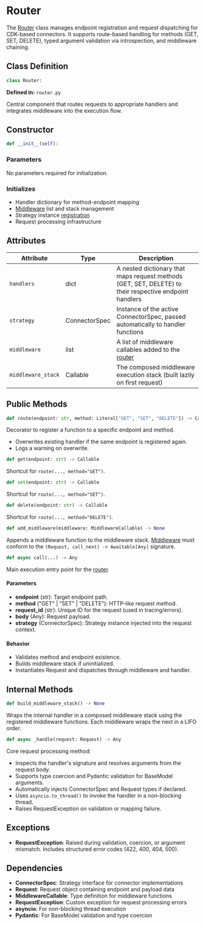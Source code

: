 # Router

The [Router](router) class manages endpoint registration and request dispatching for CDK-based connectors. It supports route-based handling for methods (GET, SET, DELETE), typed argument validation via introspection, and middleware chaining.

## Class Definition

```python
class Router:
```

**Defined in:** `router.py`

Central component that routes requests to appropriate handlers and integrates middleware into the execution flow.

## Constructor

```python
def __init__(self):
```

### Parameters

No parameters required for initialization.

### Initializes

- Handler dictionary for method-endpoint mapping
- [Middleware](middleware) list and stack management
- Strategy instance [registration](register)
- Request processing infrastructure

## Attributes

| Attribute | Type | Description |
|-----------|------|-------------|
| `handlers` | dict | A nested dictionary that maps request methods (GET, SET, DELETE) to their respective endpoint handlers |
| `strategy` | ConnectorSpec | Instance of the active ConnectorSpec, passed automatically to handler functions |
| `middleware` | list | A list of middleware callables added to the [router](router) |
| `middleware_stack` | Callable | The composed middleware execution stack (built lazily on first request) |

## Public Methods

```python
def route(endpoint: str, method: Literal["GET", "SET", "DELETE"]) -> Callable
```

Decorator to register a function to a specific endpoint and method.

- Overwrites existing handler if the same endpoint is registered again.
- Logs a warning on overwrite.

```python
def get(endpoint: str) -> Callable
```

Shortcut for `route(..., method="GET")`.

```python
def set(endpoint: str) -> Callable
```

Shortcut for `route(..., method="SET")`.

```python
def delete(endpoint: str) -> Callable
```

Shortcut for `route(..., method="DELETE")`.

```python
def add_middleware(middleware: MiddlewareCallable) -> None
```

Appends a middleware function to the middleware stack. [Middleware](middleware) must conform to the `(Request, call_next) -> Awaitable[Any]` signature.

```python
def async call(...) -> Any
```

Main execution entry point for the [router](router).

#### Parameters

- **endpoint** (str): Target endpoint path.
- **method** ("GET" | "SET" | "DELETE"): HTTP-like request method.
- **request_id** (str): Unique ID for the request (used in tracing/errors).
- **body** (Any): Request payload.
- **strategy** (ConnectorSpec): Strategy instance injected into the request context.

#### Behavior

- Validates method and endpoint existence.
- Builds middleware stack if uninitialized.
- Instantiates Request and dispatches through middleware and handler.

## Internal Methods

```python
def build_middleware_stack() -> None
```

Wraps the internal handler in a composed middleware stack using the registered middleware functions. Each middleware wraps the next in a LIFO order.

```python
def async _handle(request: Request) -> Any
```

Core request processing method:

- Inspects the handler's signature and resolves arguments from the request body.
- Supports type coercion and Pydantic validation for BaseModel arguments.
- Automatically injects ConnectorSpec and Request types if declared.
- Uses `asyncio.to_thread()` to invoke the handler in a non-blocking thread.
- Raises RequestException on validation or mapping failure.

## Exceptions

- **RequestException**: Raised during validation, coercion, or argument mismatch. Includes structured error codes (422, 400, 404, 500).

## Dependencies

- **ConnectorSpec**: Strategy interface for connector implementations
- **Request**: Request object containing endpoint and payload data
- **MiddlewareCallable**: Type definition for middleware functions
- **RequestException**: Custom exception for request processing errors
- **asyncio**: For non-blocking thread execution
- **Pydantic**: For BaseModel validation and type coercion